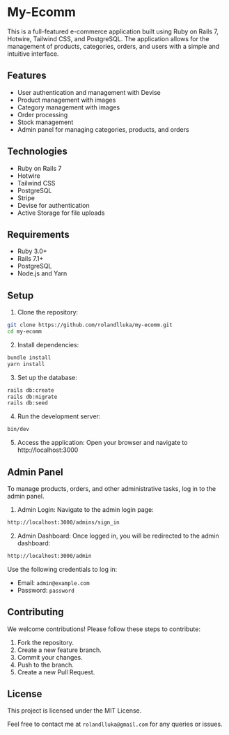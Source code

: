 # My-Ecomm

This is a full-featured e-commerce application built using Ruby on Rails 7, Hotwire, Tailwind CSS, and PostgreSQL. The application allows for the management of products, categories, orders, and users with a simple and intuitive interface.

## Features

* User authentication and management with Devise
* Product management with images
* Category management with images
* Order processing
* Stock management
* Admin panel for managing categories, products, and orders

## Technologies

* Ruby on Rails 7
* Hotwire
* Tailwind CSS
* PostgreSQL
* Stripe
* Devise for authentication
* Active Storage for file uploads

## Requirements

* Ruby 3.0+
* Rails 7.1+
* PostgreSQL
* Node.js and Yarn

## Setup

1. Clone the repository:

```sh
git clone https://github.com/rolandlluka/my-ecomm.git
cd my-ecomm
```

2. Install dependencies:

```sh
bundle install
yarn install
```

3. Set up the database:
```sh
rails db:create
rails db:migrate
rails db:seed
```

4. Run the development server:

```sh
bin/dev
```

5. Access the application:
Open your browser and navigate to http://localhost:3000

## Admin Panel

To manage products, orders, and other administrative tasks, log in to the admin panel.

1. Admin Login:
   Navigate to the admin login page:
```sh
http://localhost:3000/admins/sign_in
```
2. Admin Dashboard:
   Once logged in, you will be redirected to the admin dashboard:
```sh
http://localhost:3000/admin
```

Use the following credentials to log in:
* Email: `admin@example.com`
* Password: `password`

## Contributing
We welcome contributions! Please follow these steps to contribute:

1. Fork the repository.
2. Create a new feature branch.
3. Commit your changes.
4. Push to the branch.
5. Create a new Pull Request.
## License
This project is licensed under the MIT License.

Feel free to contact me at `rolandlluka@gmail.com` for any queries or issues.

